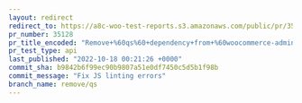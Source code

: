 ```yaml
---
layout: redirect
redirect_to: https://a8c-woo-test-reports.s3.amazonaws.com/public/pr/35128/api/index.html
pr_number: 35128
pr_title_encoded: "Remove+%60qs%60+dependency+from+%60woocommerce-admin%60"
pr_test_type: api
last_published: "2022-10-18 00:21:26 +0000"
commit_sha: b9842b6f99ec90b9807a51e0df7450c5d5b1f98b
commit_message: "Fix JS linting errors"
branch_name: remove/qs
---
```

